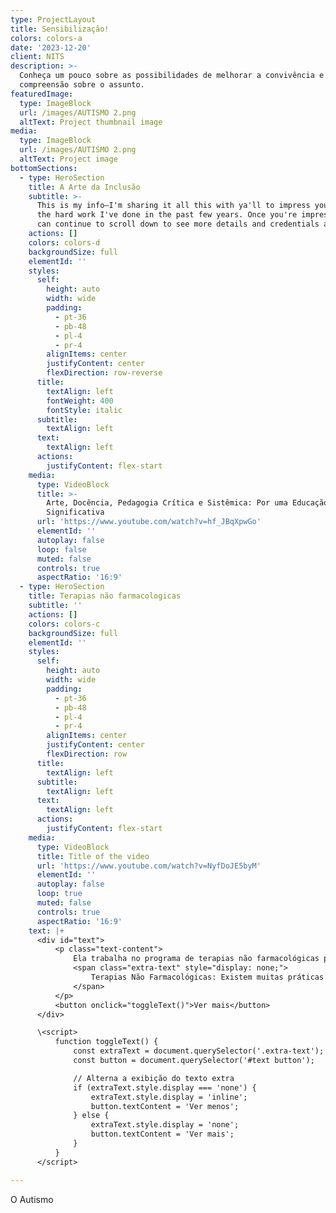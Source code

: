 ```yaml
---
type: ProjectLayout
title: Sensibilização!
colors: colors-a
date: '2023-12-20'
client: NITS
description: >-
  Conheça um pouco sobre as possibilidades de melhorar a convivência e
  compreensão sobre o assunto.
featuredImage:
  type: ImageBlock
  url: /images/AUTISMO 2.png
  altText: Project thumbnail image
media:
  type: ImageBlock
  url: /images/AUTISMO 2.png
  altText: Project image
bottomSections:
  - type: HeroSection
    title: A Arte da Inclusão
    subtitle: >-
      This is my info—I'm sharing it all this with ya'll to impress you with all
      the hard work I've done in the past few years. Once you're impressed, you
      can continue to scroll down to see more details and credentials about me.
    actions: []
    colors: colors-d
    backgroundSize: full
    elementId: ''
    styles:
      self:
        height: auto
        width: wide
        padding:
          - pt-36
          - pb-48
          - pl-4
          - pr-4
        alignItems: center
        justifyContent: center
        flexDirection: row-reverse
      title:
        textAlign: left
        fontWeight: 400
        fontStyle: italic
      subtitle:
        textAlign: left
      text:
        textAlign: left
      actions:
        justifyContent: flex-start
    media:
      type: VideoBlock
      title: >-
        Arte, Docência, Pedagogia Crítica e Sistêmica: Por uma Educação
        Significativa
      url: 'https://www.youtube.com/watch?v=hf_JBqXpwGo'
      elementId: ''
      autoplay: false
      loop: false
      muted: false
      controls: true
      aspectRatio: '16:9'
  - type: HeroSection
    title: Terapias não farmacologicas
    subtitle: ''
    actions: []
    colors: colors-c
    backgroundSize: full
    elementId: ''
    styles:
      self:
        height: auto
        width: wide
        padding:
          - pt-36
          - pb-48
          - pl-4
          - pr-4
        alignItems: center
        justifyContent: center
        flexDirection: row
      title:
        textAlign: left
      subtitle:
        textAlign: left
      text:
        textAlign: left
      actions:
        justifyContent: flex-start
    media:
      type: VideoBlock
      title: Title of the video
      url: 'https://www.youtube.com/watch?v=NyfDoJE5byM'
      elementId: ''
      autoplay: false
      loop: true
      muted: false
      controls: true
      aspectRatio: '16:9'
    text: |+
      <div id="text">
          <p class="text-content">
              Ela trabalha no programa de terapias não farmacológicas para dor crônica. Professora Célia é professora da Escola de Enfermagem da UFMG e possui experiência significativa em estudos sobre dor crônica, incluindo a criação de um instrumento para avaliação da dor e projetos de extensão relacionados.
              <span class="extra-text" style="display: none;">
                  Terapias Não Farmacológicas: Existem muitas práticas complementares disponíveis no SUS, como acupuntura e terapias cognitivas comportamentais. Essas abordagens visam tratar a dor crônica de forma mais holística e integrada, considerando fatores físicos, psicológicos e sociais. Conceito de Dor: A dor é uma experiência sensorial e emocional desagradável, conforme a definição da Associação Internacional para o Estudo da Dor (2020). A dor pode ser aguda (até 6 meses) ou crônica (mais de 6 meses). A dor crônica é considerada uma doença e pode levar a um ciclo vicioso de dor e depressão. Exercício Físico e Atividade Física: A prática regular de exercícios físicos ajuda a aliviar a dor crônica através da liberação de endorfinas e fortalecimento de estruturas corporais. Atividades em grupo, como hidroginástica, são especialmente benéficas para pacientes com dor crônica, pois oferecem suporte social além dos benefícios físicos. Avaliação da Dor: A avaliação da dor deve ser abrangente e incluir a inspeção, anamnese e uso de escalas de intensidade (como EVA e NUM) para entender a dor do paciente em múltiplos aspectos. A avaliação deve considerar também os aspectos emocionais e sociais da dor. Importância da Rotina: Estabelecer uma rotina pode ajudar os pacientes a gerenciar melhor a dor, tornando a dor menos central em suas vidas e promovendo um maior autocuidado. Informações Adicionais: O projeto de Letícia e Célia, chamado "Compartilhando Saberes em Dor", oferece vídeos e atividades para pacientes, promovendo a adesão e apoio mútuo. A página do Instagram do projeto é Compartilhando Saberes em Dor, onde são disponibilizados conteúdos relacionados à dor crônica e estratégias de manejo.
              </span>
          </p>
          <button onclick="toggleText()">Ver mais</button>
      </div>

      \<script>
          function toggleText() {
              const extraText = document.querySelector('.extra-text');
              const button = document.querySelector('#text button');

              // Alterna a exibição do texto extra
              if (extraText.style.display === 'none') {
                  extraText.style.display = 'inline';
                  button.textContent = 'Ver menos';
              } else {
                  extraText.style.display = 'none';
                  button.textContent = 'Ver mais';
              }
          }
      </script>

---
```

O Autismo
